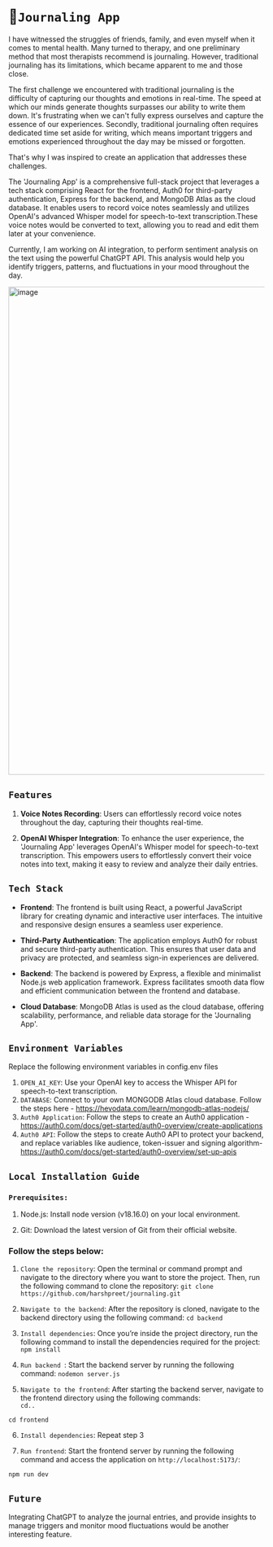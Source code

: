 # 📌`Journaling App`
I have witnessed the struggles of friends, family, and even myself when it comes to mental health. Many turned to therapy, and one preliminary method that most therapists recommend is  journaling. However, traditional journaling has its limitations, which became apparent to me and those close.

The first challenge we encountered with traditional journaling is the difficulty of capturing our thoughts and emotions in real-time. The speed at which our minds generate thoughts surpasses our ability to write them down. It's frustrating when we can't fully express ourselves and capture the essence of our experiences.
Secondly, traditional journaling often requires dedicated time set aside for writing, which means important triggers and emotions experienced throughout the day may be missed or forgotten.

That's why I was inspired to create an application that addresses these challenges.

The 'Journaling App' is a comprehensive full-stack project that leverages a tech stack comprising React for the frontend, Auth0 for third-party authentication, Express for the backend, and MongoDB Atlas as the cloud database. 
It enables users to record voice notes seamlessly and utilizes OpenAI's advanced Whisper model for speech-to-text transcription.These voice notes would be converted to text, allowing you to read and edit them later at your convenience.

Currently, I am working on AI integration, to perform sentiment analysis on the text using the powerful ChatGPT API. This analysis would help you identify triggers, patterns, and fluctuations in your mood throughout the day.

<img width="959" alt="image" src="https://github.com/harshpreet14/journalling/assets/114172812/9f2108f1-cd84-41e0-8070-1f40461b9911">

## `Features`

1. **Voice Notes Recording**: Users can effortlessly record voice notes throughout the day, capturing their thoughts real-time.

2. **OpenAI Whisper Integration**: To enhance the user experience, the 'Journaling App' leverages OpenAI's  Whisper model for speech-to-text transcription. This empowers users to effortlessly convert their voice notes into text, making it easy to review and analyze their daily entries.

## `Tech Stack`

- **Frontend**: The frontend is built using React, a powerful JavaScript library for creating dynamic and interactive user interfaces. The intuitive and responsive design ensures a seamless user experience.

- **Third-Party Authentication**: The application employs Auth0 for robust and secure third-party authentication. This ensures that user data and privacy are protected, and seamless sign-in experiences are delivered.

- **Backend**: The backend is powered by Express, a flexible and minimalist Node.js web application framework. Express facilitates smooth data flow and efficient communication between the frontend and database.

- **Cloud Database**: MongoDB Atlas is used as the cloud database, offering scalability, performance, and reliable data storage for the 'Journaling App'.

## `Environment Variables`
Replace the following environment variables in config.env files
1. `OPEN_AI_KEY`: Use your OpenAI key to access the Whisper API for speech-to-text transcription. 
2. `DATABASE`: Connect to your own MONGODB Atlas cloud database. Follow the steps here - https://hevodata.com/learn/mongodb-atlas-nodejs/
3. `Auth0 Application`: Follow the steps to create an Auth0 application - https://auth0.com/docs/get-started/auth0-overview/create-applications
4. `Auth0 API`: Follow the steps to create Auth0 API to protect your backend, and replace variables like audience, token-issuer and signing algorithm- https://auth0.com/docs/get-started/auth0-overview/set-up-apis
 
## `Local Installation Guide`

### `Prerequisites:`
1. Node.js: Install node version (v18.16.0) on your local environment.
   
2. Git: Download the latest version of Git from their official website.  

### Follow the steps below:
1. `Clone the repository`: Open the terminal or command prompt and navigate to the directory where you want to store the project. Then, run the following command to clone the repository:
```git clone https://github.com/harshpreet/journaling.git```

3. `Navigate to the backend`: After the repository is cloned, navigate to the backend directory using the following command:
```cd backend```

3. `Install dependencies`: Once you’re inside the project directory, run the following command to install the dependencies required for the project:
```npm install```

4. `Run backend `: Start the backend server by running the following command:
```nodemon server.js```

5. `Navigate to the frontend`: After starting the backend server, navigate to the frontend directory using the following commands:  
```cd..```

```cd frontend```

6. ```Install dependencies```: Repeat step 3
    
7. `Run frontend`: Start the frontend server by running the following command and access the application on `http://localhost:5173/`:
    
```npm run dev```
## `Future` 
Integrating ChatGPT to analyze the journal entries, and provide insights to manage triggers and monitor mood fluctuations would be another interesting feature. 
